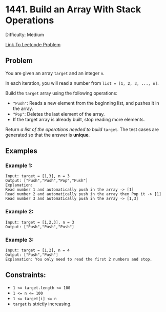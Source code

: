 # 1441. Build an Array With Stack Operations
Difficulty: Medium

[Link To Leetcode Problem](https://leetcode.com/problems/build-an-array-with-stack-operations/)

## Problem
You are given an array `target` and an integer `n`.

In each iteration, you will read a number from `list = [1, 2, 3, ..., n]`.

Build the `target` array using the following operations:

- `"Push"`: Reads a new element from the beginning list, and pushes it in the array.
- `"Pop"`: Deletes the last element of the array.
- If the target array is already built, stop reading more elements.

Return *a list of the operations needed to build* `target`. The test cases are generated so that the answer is **unique**.

## Examples
### Example 1:
```
Input: target = [1,3], n = 3
Output: ["Push","Push","Pop","Push"]
Explanation: 
Read number 1 and automatically push in the array -> [1]
Read number 2 and automatically push in the array then Pop it -> [1]
Read number 3 and automatically push in the array -> [1,3]
```
### Example 2:
```
Input: target = [1,2,3], n = 3
Output: ["Push","Push","Push"]
```
### Example 3:
```
Input: target = [1,2], n = 4
Output: ["Push","Push"]
Explanation: You only need to read the first 2 numbers and stop.
```

## Constraints:
- `1 <= target.length <= 100`
- `1 <= n <= 100`
- `1 <= target[i] <= n`
- `target` is strictly increasing.